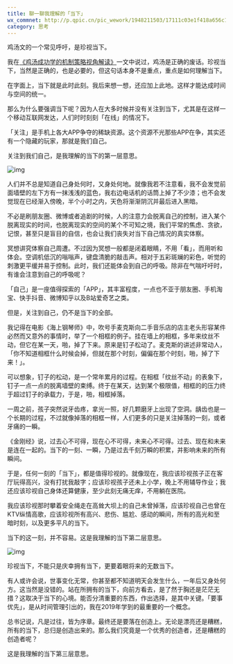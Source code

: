 ```yaml
---
title: 聊一聊我理解的「当下」
wx_commnet: http://p.qpic.cn/pic_wework/1948211503/17111c03e1f418a656c1c5bdf18433ca055fa2136fd68112/0
category: 思考
---
```


鸡汤文的一个常见呼吁，是珍视当下。



我在[《鸡汤成功学的机制策略视角解读](http://mp.weixin.qq.com/s?__biz=MjM5ODE0NzEwMA==&mid=2650210793&idx=1&sn=57285beda4d4169987f2dcd16ebf1167&chksm=becc849a89bb0d8c9dc529b9c1aa1689427df4f3027ac6963b427eeb8c1d10f7bb9f933a6d93&scene=21#wechat_redirect)[》](http://mp.weixin.qq.com/s?__biz=MjM5ODE0NzEwMA==&mid=2650210793&idx=1&sn=57285beda4d4169987f2dcd16ebf1167&chksm=becc849a89bb0d8c9dc529b9c1aa1689427df4f3027ac6963b427eeb8c1d10f7bb9f933a6d93&scene=21#wechat_redirect)一文中说过，鸡汤是正确的废话。珍视当下，当然是正确的，也是必要的，但这句话本身不是重点，重点是如何理解当下。



在字面上，当下就是此时此刻。我后来想一想，还应加上此地。这样才能达成时间与空间的统一。



那么为什么要强调当下呢？因为人在大多时候并没有关注到当下，尤其是在这样一个移动互联网发达，人们时时刻刻「在线」的情况下。



「关注」是手机上各大APP争夺的稀缺资源。这个资源不光那些APP在争，其实还有一个隐藏的玩家，那就是我们自己。



关注到我们自己，是我理解的当下的第一层意思。





![img](https://mmbiz.qpic.cn/mmbiz_jpg/7N4rCFL1Xj4gsX2JVDoaficrxMibM6373nqu882cIjl2RKun9nN7B6yu8R85ViaViazplPAcPhvPcmYic1aD0UBuXRg/640?wx_fmt=jpeg&tp=webp&wxfrom=5&wx_lazy=1&wx_co=1)





人们并不总是知道自己身处何时，又身处何地。就像我若不注意看，我不会发觉前面墙壁的左下方有一抹浅浅的蓝色，我右边电话机的话筒上掉了不少漆；也不会发觉现在已经渐入傍晚，半个小时之内，天色将渐渐阴沉并最后进入黑暗。



不必是刷朋友圈、微博或者追剧的时候，人的注意力会脱离自己的控制，进入某个脱离现实的时间，也脱离现实的空间的某个不可知之境，我们平常的焦虑、贪欲，记恨，甚至只是盲目的自信，也会让我们丧失对当下自己情况的真实体察。



冥想讲究体察自己周遭。不过因为冥想一般都是闭着眼睛，不用「看」，而用听和体会。空调机低沉的嗡嗡声，键盘清脆的敲击声。相对于五彩斑斓的彩色，听觉的刺激更平缓并易于控制。此时，我们还能体会到自己的呼吸。除非在气喘吁吁时，有谁会注意到自己的呼吸呢？



「自己」是一座值得探索的「APP」，其丰富程度，一点也不亚于朋友圈、手机淘宝、快手抖音、微博知乎以及B站爱奇艺之类。



但是，关注到自己，仍不是当下的全部。



我记得在电影《海上钢琴师》中，吹号手麦克斯向二手音乐店的店主老头形容某件必然而又意外的事情时，举了一个相框的例子。挂在墙上的相框，多年来纹丝不动，但它在某一天，啪，掉了下来。原来是钉子松动了。麦克斯的讲述非常动人，「你不知道相框什么时候会掉，但就在那个时刻，偏偏在那个时刻，啪，掉了下来！」。



可以想象，钉子的松动，是一个常年累月的过程。在相框「纹丝不动」的表象下，钉子一点一点的脱离墙壁的束缚。终于在某天，达到某个极限值，相框的的压力终于超过钉子的承载力，于是，啪，相框掉落。



一周之前，孩子突然说牙齿疼，拿光一照，好几颗磨牙上出现了空洞。龋齿也是一个长期的过程，不过就像掉落的相框一样，人们更多的只是关注掉落的一刻，或者牙痛的一瞬。



《金刚经》说，过去心不可得，现在心不可得，未来心不可得。过去、现在和未来是连在一起的。当下的一刻、一瞬，乃是过去千刻万瞬的积累，并影响未来的所有瞬间。



于是，任何一刻的「当下」，都是值得珍视的。就像现在，我应该珍视孩子正在客厅玩得高兴，没有打扰我敲字；应该珍视孩子还未上小学，晚上不用辅导作业；我还应该珍视自己身体还算健康，至少此刻无痛无痒，不用躺在医院。



我应该珍视那时攀着安全绳走在高耸大坝上的自己未曾掉落，应该珍视自己也曾在KTV纵情高歌，应该珍视所有高兴、悲伤、尴尬、感动的瞬间，所有的高光和至暗时刻，以及更多平凡的当下。



当下的这一刻，并不容易。这是我理解的当下第二层意思。



![img](https://mmbiz.qpic.cn/mmbiz_jpg/7N4rCFL1Xj4qEvkTYNJP2dfiaibkfObGPUicymObMwsiaXfIfXDOennGOgX0D4BYJnchk0p2UPeTMRKCSo0ibiavd1rw/640?wx_fmt=jpeg&tp=webp&wxfrom=5&wx_lazy=1&wx_co=1)



珍视当下，不能只是庆幸拥有当下，更要着眼将来的无数当下。



有人或许会说，世事变化无常，你甚至都不知道明天会发生什么，一年后又身处何方。这当然是没错的。站在所拥有的当下，向前方看去，是了然于胸还是茫茫无措？这取决于当下的心境。能否分清重要的东西，作出选择，是其中关键。「要事优先」，是从时间管理引出的，我在2019年学到的最重要的一个概念。



总书记说，凡是过往，皆为序章。最终还是要落在创造上。无论是漂亮还是糟糕，所有的当下，总归是创造出来的。那么我们究竟是一个优秀的创造者，还是糟糕的创造者呢？



这是我理解的当下第三层意思。